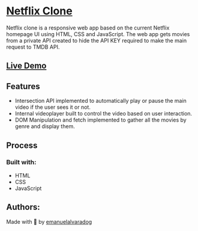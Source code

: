 # [Netflix Clone](https://emanuelalvaradog.github.io/netflix-clone/)

Netflix clone is a responsive web app based on the current Netflix homepage UI using HTML, CSS and JavaScript. The web app gets movies from a private API created to hide the API KEY required to make the main request to TMDB API.

## [Live Demo](https://emanuelalvaradog.github.io/netflix-clone/)

## Features

- Intersection API implemented to automatically play or pause the main video if the user sees it or not.
- Internal videoplayer built to control the video based on user interaction.
- DOM Manipulation and fetch implemented to gather all the movies by genre and display them.

## Process

### Built with:

- HTML
- CSS
- JavaScript

## Authors:

Made with 💜 by [emanuelalvaradog](https://github.com/emalvaradog)

